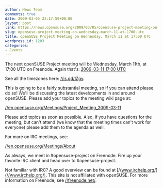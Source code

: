 ```yaml
---
author: News Team
comments: true
date: 2009-03-05 22:17:59+00:00
layout: post
link: https://news.opensuse.org/2009/03/05/opensuse-project-meeting-on-wednesday-march-11-at-1700-utc/
slug: opensuse-project-meeting-on-wednesday-march-11-at-1700-utc
title: openSUSE Project Meeting on Wednesday, March 11 at 17:00 UTC
wordpress_id: 1203
categories:
- Events
---
```


The next openSUSE Project meeting will be Wednesday, March 11th, at 17:00 UTC on Freenode. Again that's:
[
2009-03-11 17:00 UTC](//is.gd/lZgv)

See all the timezones here: [//is.gd/lZgv](//is.gd/lZgv).

This is going to be a fairly substantial meeting, so if you can attend please do so! We'll be discussing the latest developments in and around openSUSE. Please add your topics to the meeting wiki page at:

[//en.opensuse.org/Meetings/Project_Meeting_2009-03-11](//en.opensuse.org/Meetings/Project_Meeting_2009-03-11)

Please add topics as soon as possible. Also, if you have questions for the meeting, but can't attend (we know that the meeting times can't work for everyone) please add them to the agenda as well.

For more on IRC meetings, see:

[//en.opensuse.org/Meetings/About](//en.opensuse.org/Meetings/About)

As always, we meet in #opensuse-project on Freenode. Fire up your favorite IRC client and head over to #opensuse-project.

Not familiar with IRC? A good overview can be found at [//www.irchelp.org/](//www.irchelp.org/). This site is not affiliated with openSUSE. For more information on Freenode, see [//freenode.net/](//freenode.net/).

